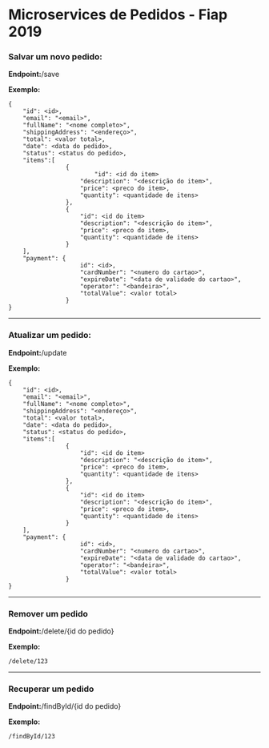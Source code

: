 # Microservices de Pedidos - Fiap 2019



### Salvar um novo pedido:

**Endpoint:**/save

**Exemplo:**

```
{
	"id": <id>,
	"email": "<email>",
	"fullName": "<nome completo>",
	"shippingAddress": "<endereço>",
	"total": <valor total>,
	"date": <data do pedido>,
	"status": <status do pedido>,
	"items":[
				{
          				"id": <id do item>
					"description": "<descrição do item>",
					"price": <preco do item>,
					"quantity": <quantidade de itens>
				},
				{
					"id": <id do item>
					"description": "<descrição do item>",
					"price": <preco do item>,
					"quantity": <quantidade de itens>
				}
	],
	"payment": {
					id": <id>,
					"cardNumber": "<numero do cartao>",
					"expireDate": "<data de validade do cartao>",
					"operator": "<bandeira>",
					"totalValue": <valor total>
				}
}
```

---

### Atualizar um pedido:

**Endpoint:**/update

**Exemplo:**

```
{
	"id": <id>,
	"email": "<email>",
	"fullName": "<nome completo>",
	"shippingAddress": "<endereço>",
	"total": <valor total>,
	"date": <data do pedido>,
	"status": <status do pedido>,
	"items":[
				{
					"id": <id do item>
					"description": "<descrição do item>",
					"price": <preco do item>,
					"quantity": <quantidade de itens>
				},
				{
					"id": <id do item>
					"description": "<descrição do item>",
					"price": <preco do item>,
					"quantity": <quantidade de itens>
				}
	],
	"payment": {
					id": <id>,
					"cardNumber": "<numero do cartao>",
					"expireDate": "<data de validade do cartao>",
					"operator": "<bandeira>",
					"totalValue": <valor total>
				}
}
```

---

### Remover um pedido

**Endpoint:**/delete/{id do pedido}

**Exemplo:**

```
/delete/123
```

---

### Recuperar um pedido

**Endpoint:**/findById/{id do pedido}

**Exemplo:**

```
/findById/123
```
